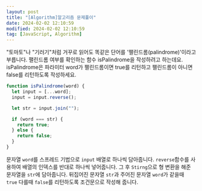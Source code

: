 ```yaml
---
layout: post
title: "[Algorithm]알고리즘 문제풀이"
date: 2024-02-02 12:10:59
modified: 2024-02-02 12:10:59
tag: [JavaScript, Algorithm]
---
```


"토마토"나 "기러기"처럼 거꾸로 읽어도 똑같은 단어를 '팰린드롬(palindrome)'이라고 부릅니다.
팰린드롬 여부를 확인하는 함수 isPalindrome을 작성하려고 하는데요. isPalindrome은 파라미터 word가 팰린드롬이면 true를 리턴하고 팰린드롬이 아니면 false를 리턴하도록 작성하세요.

```javascript
function isPalindrome(word) {
  let input = [...word];
  input = input.reverse();

  let str = input.join("");

  if (word === str) {
    return true;
  } else {
    return false;
  }
}
```

문자열 `word`를 스프레드 기법으로 `input` 배열로 하나씩 담아줍니다. `reverse`함수를 사용하여 배열의 인덱스를 반대로 하나씩 넣어줍니다. 그 후 `Stirng`으로 형 변환을 해준 문자열을 `str`에 담아줍니다. 뒤집어진 문자열 `str`과 주어진 문자열 `word`가 같을때 `true` 다를때 `false`를 리턴하도록 조건문으로 작성해 줍니다.
